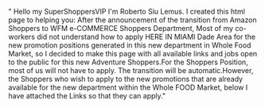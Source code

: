 " Hello my SuperShoppersVIP 
I'm Roberto Siu Lemus. 
I created this html page to helping you: After the announcement of the transition from Amazon Shoppers to WFM e-COMMERCE Shoppers Department, Most of my co-workers did not understand how to apply HERE IN MIAMI Dade Area for the new promotion positions generated in this new department in Whole Food Market, so I decided to make this page with all available links and jobs open to the public for this new Adventure Shoppers.For the Shoppers Position, most of us will not have to apply. The transition will be automatic.However, the Shoppers who wish to apply to the new promotions that are already available for the new department within the Whole FOOD Market, below I have attached the Links so that they can apply."
